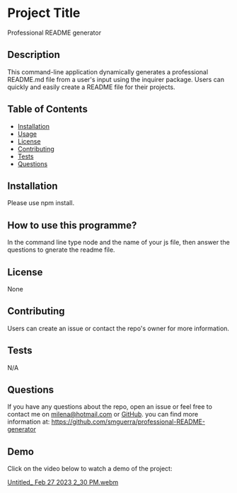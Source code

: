 
# Project Title

Professional README generator

## Description

This command-line application dynamically generates a professional README.md file from a user's input using the inquirer package. Users can quickly and easily create a README file for their projects.

## Table of Contents 

* [Installation](#installation) 
* [Usage](#usage) 
* [License](#license)
* [Contributing](#contributing)
* [Tests](#test)
* [Questions](#questions)
    
## Installation

Please use npm install.

## How to use this programme?

In the command line type node and the name of your js file, then answer the questions to gnerate the readme file.

## License 

None

## Contributing

Users can create an issue or contact the repo's owner for more information.

## Tests
N/A

## Questions
    
If you have any questions about the repo, open an issue or feel free to contact me on milena@hotmail.com or [GitHub](https://github.com/smguerra). you can find more information at: https://github.com/smguerra/professional-README-generator

## Demo

Click on the video below to watch a demo of the project:

[Untitled_ Feb 27 2023 2_30 PM.webm](https://user-images.githubusercontent.com/118385737/221590892-1359afdf-5259-4239-b167-f7cd9a75929e.webm)
